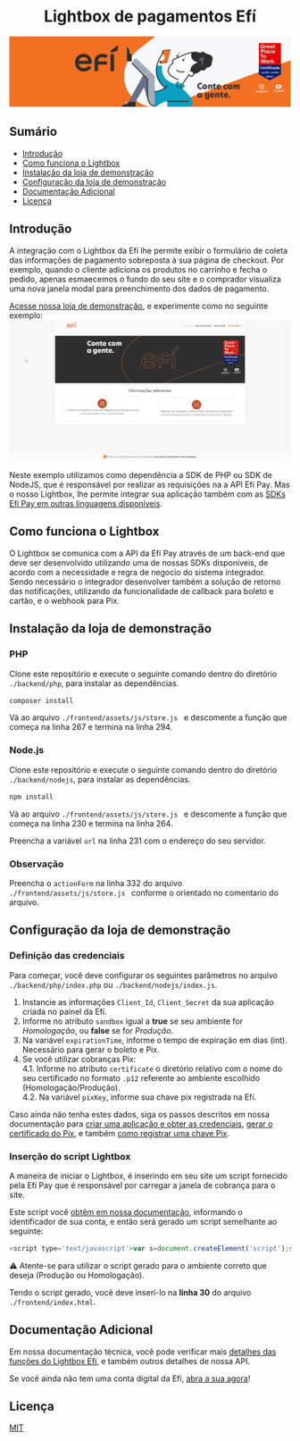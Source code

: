 <h1 align="center">Lightbox de pagamentos Efí</h1>

![Capa GitHub Lightbox Efí](https://github.com/efipay/lightbox-efi/blob/main/frontend/assets/img/0001_menina.jpg)

## Sumário

- [Introdução](#introdução)
- [Como funciona o Lightbox](#como-funciona-o-lightbox)
- [Instalação da loja de demonstração](#instalação-da-loja-de-demonstração)
- [Configuração da loja de demonstração](#configuração-da-loja-de-demonstração)
- [Documentação Adicional](#documentação-adicional)
- [Licença](#licença)


## Introdução

A integração com o Lightbox da Efí lhe permite exibir o formulário de coleta das informações de pagamento sobreposta à sua página de checkout. Por exemplo, quando o cliente adiciona os produtos no carrinho e fecha o pedido, apenas esmaecemos o fundo do seu site e o comprador visualiza uma nova janela modal para preenchimento dos dados de pagamento.

[Acesse nossa loja de demonstração](https://lightbox.efipay.com.br), e experimente como no seguinte exemplo:
![Gif lightbox Efí](https://github.com/efipay/lightbox-efi/blob/main/frontend/assets/img/exemplo-lightbox.gif)

Neste exemplo utilizamos como dependência a SDK de PHP ou SDK de NodeJS, que é responsável por realizar as requisições na a API Efí Pay. Mas o nosso Lightbox, lhe permite integrar sua aplicação também com as [SDKs Efí Pay em outras linguagens disponíveis](https://github.com/efipay).


## **Como funciona o Lightbox**
O Lightbox se comunica com a API da Efí Pay através de um back-end que deve ser desenvolvido utilizando uma de nossas SDKs disponíveis, de acordo com a necessidade e regra de negocio do sistema integrador. Sendo necessário o integrador desenvolver também a solução de retorno das notificações, utilizando da funcionalidade de callback para boleto e cartão, e o webhook para Pix.


## **Instalação da loja de demonstração**

### **PHP**
Clone este repositório e execute o seguinte comando dentro do diretório `./backend/php`, para instalar as dependências.
```cmd
composer install
```
Vá ao arquivo `./frontend/assets/js/store.js ` e descomente a função que começa na linha 267 e termina na linha 294.

### **Node.js**
Clone este repositório e execute o seguinte comando dentro do diretório `./backend/nodejs`, para instalar as dependências.
```cmd
npm install
```
Vá ao arquivo `./frontend/assets/js/store.js ` e descomente a função que começa na linha 230 e termina na linha 264.

Preencha a variável `url` na linha 231 com o endereço do seu servidor.

### **Observação**
Preencha o `actionForm` na linha 332 do arquivo `./frontend/assets/js/store.js ` conforme o orientado no comentario do arquivo.


## **Configuração da loja de demonstração**

### **Definição das credenciais**
Para começar, você deve configurar os seguintes parâmetros no arquivo `./backend/php/index.php` ou `./backend/nodejs/index.js`. 
1. Instancie as informações `Client_Id`, `Client_Secret` da sua aplicação criada no painel da Efí.
2. Informe no atributo `sandbox` igual a **true** se seu ambiente for *Homologação*, ou **false** se for *Produção*. 
3. Na variável `expirationTime`, informe o tempo de expiração em dias (int). Necessário para gerar o boleto e Pix.
4. Se você utilizar cobranças Pix:  
  4.1. Informe no atributo `certificate` o diretório relativo com o nome do seu certificado no formato `.p12` referente ao ambiente escolhido (Homologação/Produção).  
  4.2. Na variável `pixKey`, informe sua chave pix registrada na Efí.

Caso ainda não tenha estes dados, siga os passos descritos em nossa documentação para [criar uma aplicação e obter as credenciais](https://dev.efipay.com.br/docs/api-pix/credenciais#obtendo-as-credenciais-da-aplica%C3%A7%C3%A3o), [gerar o certificado do Pix](https://dev.efipay.com.br/docs/api-pix/credenciais#gerando-um-certificado-p12), e também [como registrar uma chave Pix](https://sejaefi.com.br/central-de-ajuda/pix/como-cadastrar-chaves-pix#conteudo).


### **Inserção do script Lightbox**
A maneira de iniciar o Lightbox, é inserindo em seu site um script fornecido pela Efí Pay que é responsável por carregar a janela de cobrança para o site.

Este script você [obtêm em nossa documentação](https://dev.efipay.com.br/docs/exemplos-de-integracoes/checkout-lightbox), informando o identificador de sua conta, e então será gerado um script semelhante ao seguinte:

```js
<script type='text/javascript'>var s=document.createElement('script');s.type='text/javascript';var v=parseInt(Math.random()*1000000);s.src='https://sandbox.gerencianet.com.br/v1/cdn/lightbox/identificador_da_conta/'+v;s.async=false;s.id='identificador_da_conta';if(!document.getElementById('identificador_da_conta')){document.getElementsByTagName('head')[0].appendChild(s);};$gn={validForm:true,processed:false,done:{},ready:function(fn){$gn.done=fn;}};</script>
```

:warning: Atente-se para utilizar o script gerado para o ambiente correto que deseja (Produção ou Homologação).

Tendo o script gerado, você deve inserí-lo na **linha 30** do arquivo `./frontend/index.html`.


## **Documentação Adicional**

Em nossa documentação técnica, você pode verificar mais [detalhes das funções do Lightbox Efí](https://dev.efipay.com.br/docs/exemplos-de-integracoes/lightbox), e também outros detalhes de nossa API.

Se você ainda não tem uma conta digital da Efí, [abra a sua agora](https://app.sejaefi.com.br/)!


## **Licença**
[MIT](LICENSE)
